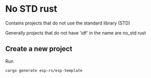 # No STD rust

Contains projects that do not use the standard library (STD)

Generally projects that do not have 'idf' in the name are no_std rust

## Create a new project

Run

`cargo generate esp-rs/esp-template`